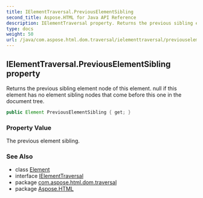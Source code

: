 ```yaml
---
title: IElementTraversal.PreviousElementSibling
second_title: Aspose.HTML for Java API Reference
description: IElementTraversal property. Returns the previous sibling element node of this element. null if this element has no element sibling nodes that come before this one in the document tree
type: docs
weight: 50
url: /java/com.aspose.html.dom.traversal/ielementtraversal/previouselementsibling/
---
```

## IElementTraversal.PreviousElementSibling property

Returns the previous sibling element node of this element. null if this element has no element sibling nodes that come before this one in the document tree.

```java
public Element PreviousElementSibling { get; }
```

### Property Value

The previous element sibling.

### See Also

* class [Element](../../../com.aspose.html.dom/element/)
* interface [IElementTraversal](../)
* package [com.aspose.html.dom.traversal](../../ielementtraversal/)
* package [Aspose.HTML](../../../)
